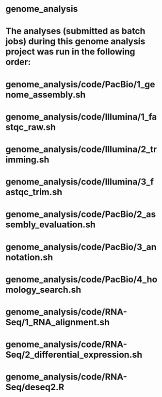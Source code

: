 # genome_analysis
# The analyses (submitted as batch jobs) during this genome analysis project was run in the following order:
# genome_analysis/code/PacBio/1_genome_assembly.sh
# genome_analysis/code/Illumina/1_fastqc_raw.sh
# genome_analysis/code/Illumina/2_trimming.sh
# genome_analysis/code/Illumina/3_fastqc_trim.sh
# genome_analysis/code/PacBio/2_assembly_evaluation.sh
# genome_analysis/code/PacBio/3_annotation.sh
# genome_analysis/code/PacBio/4_homology_search.sh
# genome_analysis/code/RNA-Seq/1_RNA_alignment.sh
# genome_analysis/code/RNA-Seq/2_differential_expression.sh
# genome_analysis/code/RNA-Seq/deseq2.R

